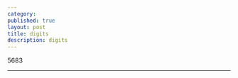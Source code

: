 ```yaml
---
category: 
published: true
layout: post
title: digits
description: digits
---
```


<p id="helloworld">5683</p>


---
